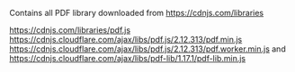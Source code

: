 Contains all PDF library downloaded from 
https://cdnjs.com/libraries

https://cdnjs.com/libraries/pdf.js
https://cdnjs.cloudflare.com/ajax/libs/pdf.js/2.12.313/pdf.min.js
https://cdnjs.cloudflare.com/ajax/libs/pdf.js/2.12.313/pdf.worker.min.js
and
https://cdnjs.cloudflare.com/ajax/libs/pdf-lib/1.17.1/pdf-lib.min.js
